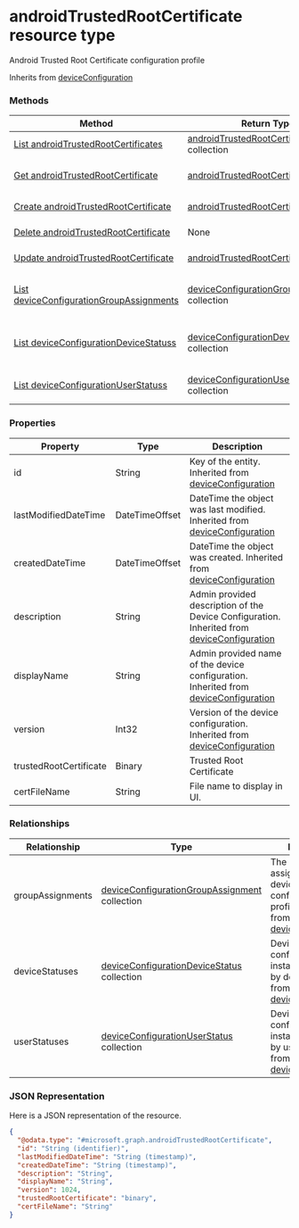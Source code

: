 ﻿# androidTrustedRootCertificate resource type

Android Trusted Root Certificate configuration profile

Inherits from [deviceConfiguration](../resources/intune_deviceconfig_deviceConfiguration.md)

### Methods
|Method|Return Type|Description|
|---|---|---|
|[List androidTrustedRootCertificates](../api/intune_deviceconfig_androidTrustedRootCertificate_list.md)|[androidTrustedRootCertificate](../resources/intune_deviceconfig_androidTrustedRootCertificate.md) collection|List properties and relationships of the [androidTrustedRootCertificate](../resources/intune_deviceconfig_androidTrustedRootCertificate.md) objects.|
|[Get androidTrustedRootCertificate](../api/intune_deviceconfig_androidTrustedRootCertificate_get.md)|[androidTrustedRootCertificate](../resources/intune_deviceconfig_androidTrustedRootCertificate.md)|Read properties and relationships of the [androidTrustedRootCertificate](../resources/intune_deviceconfig_androidTrustedRootCertificate.md) object.|
|[Create androidTrustedRootCertificate](../api/intune_deviceconfig_androidTrustedRootCertificate_create.md)|[androidTrustedRootCertificate](../resources/intune_deviceconfig_androidTrustedRootCertificate.md)|Create a new [androidTrustedRootCertificate](../resources/intune_deviceconfig_androidTrustedRootCertificate.md) object.|
|[Delete androidTrustedRootCertificate](../api/intune_deviceconfig_androidTrustedRootCertificate_delete.md)|None|Deletes a [androidTrustedRootCertificate](../resources/intune_deviceconfig_androidTrustedRootCertificate.md).|
|[Update androidTrustedRootCertificate](../api/intune_deviceconfig_androidTrustedRootCertificate_update.md)|[androidTrustedRootCertificate](../resources/intune_deviceconfig_androidTrustedRootCertificate.md)|Update the properties of a [androidTrustedRootCertificate](../resources/intune_deviceconfig_androidTrustedRootCertificate.md) object.|
|[List deviceConfigurationGroupAssignments](../api/intune_deviceconfig_androidTrustedRootCertificate_list_deviceConfigurationGroupAssignment.md)|[deviceConfigurationGroupAssignment](../resources/intune_deviceconfig_deviceConfigurationGroupAssignment.md) collection|Get the deviceConfigurationGroupAssignments from the groupAssignments navigation property.|
|[List deviceConfigurationDeviceStatuss](../api/intune_deviceconfig_androidTrustedRootCertificate_list_deviceConfigurationDeviceStatus.md)|[deviceConfigurationDeviceStatus](../resources/intune_deviceconfig_deviceConfigurationDeviceStatus.md) collection|Get the deviceConfigurationDeviceStatuss from the deviceStatuses navigation property.|
|[List deviceConfigurationUserStatuss](../api/intune_deviceconfig_androidTrustedRootCertificate_list_deviceConfigurationUserStatus.md)|[deviceConfigurationUserStatus](../resources/intune_deviceconfig_deviceConfigurationUserStatus.md) collection|Get the deviceConfigurationUserStatuss from the userStatuses navigation property.|

### Properties
|Property|Type|Description|
|---|---|---|
|id|String|Key of the entity. Inherited from [deviceConfiguration](../resources/intune_deviceconfig_deviceConfiguration.md)|
|lastModifiedDateTime|DateTimeOffset|DateTime the object was last modified. Inherited from [deviceConfiguration](../resources/intune_deviceconfig_deviceConfiguration.md)|
|createdDateTime|DateTimeOffset|DateTime the object was created. Inherited from [deviceConfiguration](../resources/intune_deviceconfig_deviceConfiguration.md)|
|description|String|Admin provided description of the Device Configuration. Inherited from [deviceConfiguration](../resources/intune_deviceconfig_deviceConfiguration.md)|
|displayName|String|Admin provided name of the device configuration. Inherited from [deviceConfiguration](../resources/intune_deviceconfig_deviceConfiguration.md)|
|version|Int32|Version of the device configuration. Inherited from [deviceConfiguration](../resources/intune_deviceconfig_deviceConfiguration.md)|
|trustedRootCertificate|Binary|Trusted Root Certificate|
|certFileName|String|File name to display in UI.|

### Relationships
|Relationship|Type|Description|
|---|---|---|
|groupAssignments|[deviceConfigurationGroupAssignment](../resources/intune_deviceconfig_deviceConfigurationGroupAssignment.md) collection|The list of group assignments for the device configuration profile. Inherited from [deviceConfiguration](../resources/intune_deviceconfig_deviceConfiguration.md)|
|deviceStatuses|[deviceConfigurationDeviceStatus](../resources/intune_deviceconfig_deviceConfigurationDeviceStatus.md) collection|Device configuration installation stauts by device. Inherited from [deviceConfiguration](../resources/intune_deviceconfig_deviceConfiguration.md)|
|userStatuses|[deviceConfigurationUserStatus](../resources/intune_deviceconfig_deviceConfigurationUserStatus.md) collection|Device configuration installation stauts by user. Inherited from [deviceConfiguration](../resources/intune_deviceconfig_deviceConfiguration.md)|

### JSON Representation
Here is a JSON representation of the resource.
<!-- {
  "blockType": "resource",
  "keyProperty": "id",
  "@odata.type": "microsoft.graph.androidTrustedRootCertificate"
}
-->
```json
{
  "@odata.type": "#microsoft.graph.androidTrustedRootCertificate",
  "id": "String (identifier)",
  "lastModifiedDateTime": "String (timestamp)",
  "createdDateTime": "String (timestamp)",
  "description": "String",
  "displayName": "String",
  "version": 1024,
  "trustedRootCertificate": "binary",
  "certFileName": "String"
}
```


